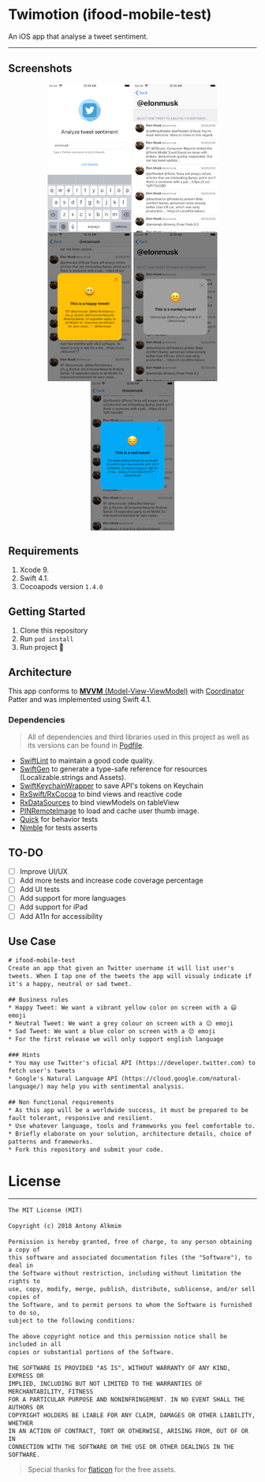 # Twimotion (ifood-mobile-test)

An iOS app that analyse a tweet sentiment.

---- 

## Screenshots 
 
 <p align="center">
  <img src=".github/home.png" align="center" width=170>
  <img src=".github/tweet_list.png" align="center" width=170>
  <img src=".github/happy_tweet.png" align="center" width=170>
  <img src=".github/neutral_tweet.png" align="center" width=170>
  <img src=".github/sad_tweet.png" align="center" width=170>
</p>

## Requirements
1. Xcode 9.
2. Swift 4.1.
3. Cocoapods version `1.4.0`

## Getting Started
1. Clone this repository
2. Run `pod install`
3. Run project 🎉

## Architecture

This app conforms to [**MVVM** (Model-View-ViewModel)](https://en.wikipedia.org/wiki/Model%E2%80%93view%E2%80%93viewmodel) with [Coordinator](https://will.townsend.io/2016/an-ios-coordinator-pattern) Patter and was implemented using Swift 4.1.

### Dependencies
> All of dependencies and third libraries used in this project as well as its versions can be found in [Podfile](https://github.com/antonyalkmim/Twimotion/blob/master/Podfile).

- [SwiftLint](https://github.com/realm/SwiftLint) to maintain a good code quality.
- [SwiftGen](https://github.com/SwiftGen/SwiftGen) to generate a type-safe reference for resources (Localizable.strings and Assets).
- [SwiftKeychainWrapper](https://github.com/jrendel/SwiftKeychainWrapper) to save API's tokens on Keychain
- [RxSwift/RxCocoa](https://github.com/ReactiveX/RxSwift) to bind views and reactive code
- [RxDataSources](https://github.com/RxSwiftCommunity/RxDataSources) to bind viewModels on tableView
- [PINRemoteImage](https://github.com/pinterest/PINRemoteImage) to load and cache user thumb image.
- [Quick](https://github.com/Quick/Quick) for behavior tests 
- [Nimble](https://github.com/Quick/Nimble) for tests asserts

## TO-DO
- [ ] Improve UI/UX
- [ ] Add more tests and increase code coverage percentage
- [ ] Add UI tests
- [ ] Add support for more languages
- [ ] Add support for iPad
- [ ] Add A11n for accessibility

## Use Case
```
# ifood-mobile-test
Create an app that given an Twitter username it will list user's tweets. When I tap one of the tweets the app will visualy indicate if it's a happy, neutral or sad tweet.

## Business rules
* Happy Tweet: We want a vibrant yellow color on screen with a 😃 emoji
* Neutral Tweet: We want a grey colour on screen with a 😐 emoji
* Sad Tweet: We want a blue color on screen with a 😔 emoji
* For the first release we will only support english language

### Hints
* You may use Twitter's oficial API (https://developer.twitter.com) to fetch user's tweets 
* Google's Natural Language API (https://cloud.google.com/natural-language/) may help you with sentimental analysis.

## Non functional requirements
* As this app will be a worldwide success, it must be prepared to be fault tolerant, responsive and resilient.
* Use whatever language, tools and frameworks you feel comfortable to.
* Briefly elaborate on your solution, architecture details, choice of patterns and frameworks.
* Fork this repository and submit your code.
```

# License
----
```
The MIT License (MIT)

Copyright (c) 2018 Antony Alkmim

Permission is hereby granted, free of charge, to any person obtaining a copy of
this software and associated documentation files (the "Software"), to deal in
the Software without restriction, including without limitation the rights to
use, copy, modify, merge, publish, distribute, sublicense, and/or sell copies of
the Software, and to permit persons to whom the Software is furnished to do so,
subject to the following conditions:

The above copyright notice and this permission notice shall be included in all
copies or substantial portions of the Software.

THE SOFTWARE IS PROVIDED "AS IS", WITHOUT WARRANTY OF ANY KIND, EXPRESS OR
IMPLIED, INCLUDING BUT NOT LIMITED TO THE WARRANTIES OF MERCHANTABILITY, FITNESS
FOR A PARTICULAR PURPOSE AND NONINFRINGEMENT. IN NO EVENT SHALL THE AUTHORS OR
COPYRIGHT HOLDERS BE LIABLE FOR ANY CLAIM, DAMAGES OR OTHER LIABILITY, WHETHER
IN AN ACTION OF CONTRACT, TORT OR OTHERWISE, ARISING FROM, OUT OF OR IN
CONNECTION WITH THE SOFTWARE OR THE USE OR OTHER DEALINGS IN THE SOFTWARE.
```
> Special thanks for [flaticon](https://www.flaticon.com) for the free assets.
